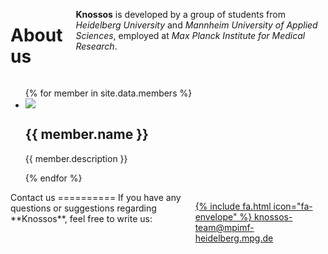 <div class="row">
<div class="twelve columns">

About us
========
**Knossos** is developed by a group of students from *Heidelberg University* and *Mannheim University of Applied Sciences*, employed at *Max Planck Institute for Medical Research*.

</div>
</div>

<div class="row">
<ul>
{% for member in site.data.members %}
<li>
<img src="{{ site.baseurl }}/img/team/{{ member.picture }}">
<h2>{{ member.name }}</h2>
<p>{{ member.description }}</p>
</li>
{% endfor %}
</ul>
</div>

<div class="row">
<div class="twelve columns">
Contact us
==========
If you have any questions or suggestions regarding **Knossos**, feel free to write us:

<a id="contact" class="button button-primary" href="mailto:knossos-team@mpimf-heidelberg.mpg.de">{% include fa.html icon="fa-envelope" %} knossos-team<span>@mpimf-heidelberg.mpg.de</span></a>
</div>
</div>